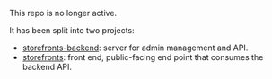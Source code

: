 This repo is no longer active.

It has been split into two projects:

- [storefronts-backend](https://github.com/dogsGhost/storefronts-backend): server for admin management and API.
- [storefronts](https://github.com/dogsGhost/storefronts): front end, public-facing end point that consumes the backend API.
